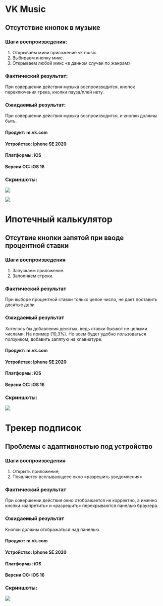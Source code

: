 # VK Music

## Отсутствие кнопок в музыке

### Шаги воспроизведения:

1) Открываем мини приложение vk music. 
2) Выбираем кнопку микс. 
3) Открываем любой микс «в данном случаи по жанрам»

### Фактический результат:

При совершении действия музыка воспроизводится, кнопок переключения трека, кнопки пауза/плей нету.

### Ожидаемый результат:

При совершении действия музыка воспроизводится, и кнопки должны быть.

#### Продукт: m.vk.com

#### Устройство: Iphone SE 2020

#### Платформы: iOS

#### Версии ОС: iOS 16

### Скриншоты:

![](https://github.com/igor260689/bugreports/blob/main/photo_2022-11-04_18-10-24.jpg)

![](https://github.com/igor260689/bugreports/blob/main/photo_2022-11-04_18-10-25%20(2).jpg)


# Ипотечный калькулятор

## Отсутвие кнопки запятой при вводе процентной ставки

### Шаги воспроизведения

1) Запускаем приложение. 
2) Заполняем строки.

### Фактический результат

При выборе процентной ставки только целое число, не дает поставить десятые доли

### Ожидаемый результат

Хотелось бы добавления десятых, ведь ставки бывают не целыми числами. На пример (10,3%). Не всем будет удобно пользоваться ползунком, добавить запятую на клавиатуре.

#### Продукт: m.vk.com

#### Устройство: Iphone SE 2020

#### Платформы: iOS

#### Версии ОС: iOS 16

### Скриншоты:

![](https://github.com/igor260689/bugreports/blob/main/photo_2022-11-04_18-12-55.jpg)


# Трекер подписок

## Проблемы с адаптивностью под устройство

### Шаги воспроизведения

1) Открыть приложение;
2) Появляется всплывающеее окно «разрешить уведомления»

### Фактический результат

При совершении действия окно отображается не корректно, а именно кнопки «запретить» и «разрешить» перекрываются панелью браузера.

### Ожидаемый результат

Кнопки должны отображаться над панелью.

#### Продукт: m.vk.com

#### Устройство: Iphone SE 2020

#### Платформы: iOS

#### Версии ОС: iOS 16

### Скриншоты:

![](https://github.com/igor260689/bugreports/blob/main/photo_2022-11-04_18-48-42.jpg)
